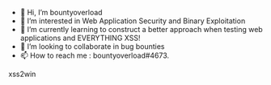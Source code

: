 - 👋 Hi, I’m bountyoverload
- 👀 I’m interested in Web Application Security and Binary Exploitation
- 🌱 I’m currently learning to construct a better approach when testing web applications and EVERYTHING XSS!
- 💞️ I’m looking to collaborate in bug bounties
- 📫 How to reach me : bountyoverload#4673.

xss2win

<!---
p4tl/p4tl is a ✨ special ✨ repository because its `README.md` (this file) appears on your GitHub profile.
You can click the Preview link to take a look at your changes.
--->
